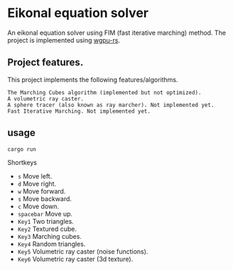# Eikonal equation solver

An eikonal equation solver using FIM (fast iterative marching) method. The project is implemented using [wgpu-rs](https://github.com/gfx-rs/wgpu/rs).

## Project features. 

This project implements the following features/algorithms. 

	The Marching Cubes algorithm (implemented but not optimized).
	A volumetric ray caster.
	A sphere tracer (also known as ray marcher). Not implemented yet.
	Fast Iterative Marching. Not implemented yet.

## usage

	cargo run

Shortkeys

* `s` Move left.
* `d` Move right.
* `w` Move forward.
* `s` Move backward.
* `c` Move down.
* `spacebar` Move up.
* `Key1` Two triangles.
* `Key2` Textured cube.
* `Key3` Marching cubes.
* `Key4` Random triangles.
* `Key5` Volumetric ray caster (noise functions).
* `Key6` Volumetric ray caster (3d texture).
